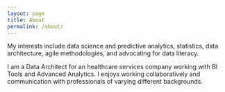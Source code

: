 ```yaml
---
layout: page
title: About
permalink: /about/
---
```


My interests include data science and predictive analytics, statistics, data architecture, agile methodologies, and advocating for data literacy.

I am a Data Architect for an healthcare services company working with BI Tools and Advanced Analytics. I enjoys working collaboratively and communication with professionals of varying different backgrounds.    


